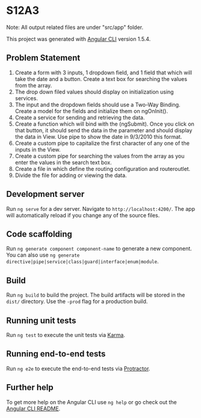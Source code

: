 # S12A3

Note: All output related files are under "src/app" folder.

This project was generated with [Angular CLI](https://github.com/angular/angular-cli) version 1.5.4.

## Problem Statement
1. Create a form with 3 inputs, 1 dropdown field, and 1 field that which will take the
date and a button. Create a text box for searching the values from the array.
2. The drop down filed values should display on initialization using services.
3. The input and the dropdown fields should use a Two-Way Binding. Create a model
for the fields and initialize them on ngOnInit().
4. Create a service for sending and retrieving the data.
5. Create a function which will bind with the (ngSubmit). Once you click on that
button, it should send the data in the parameter and should display the data in
View. Use pipe to show the date in 9/3/2010 this format.
6. Create a custom pipe to capitalize the first character of any one of the inputs in the
View.
7. Create a custom pipe for searching the values from the array as you enter the values
in the search text box.
8. Create a file in which define the routing configuration and routeroutlet.
9. Divide the file for adding or viewing the data.

## Development server

Run `ng serve` for a dev server. Navigate to `http://localhost:4200/`. The app will automatically reload if you change any of the source files.

## Code scaffolding

Run `ng generate component component-name` to generate a new component. You can also use `ng generate directive|pipe|service|class|guard|interface|enum|module`.

## Build

Run `ng build` to build the project. The build artifacts will be stored in the `dist/` directory. Use the `-prod` flag for a production build.

## Running unit tests

Run `ng test` to execute the unit tests via [Karma](https://karma-runner.github.io).

## Running end-to-end tests

Run `ng e2e` to execute the end-to-end tests via [Protractor](http://www.protractortest.org/).

## Further help

To get more help on the Angular CLI use `ng help` or go check out the [Angular CLI README](https://github.com/angular/angular-cli/blob/master/README.md).

